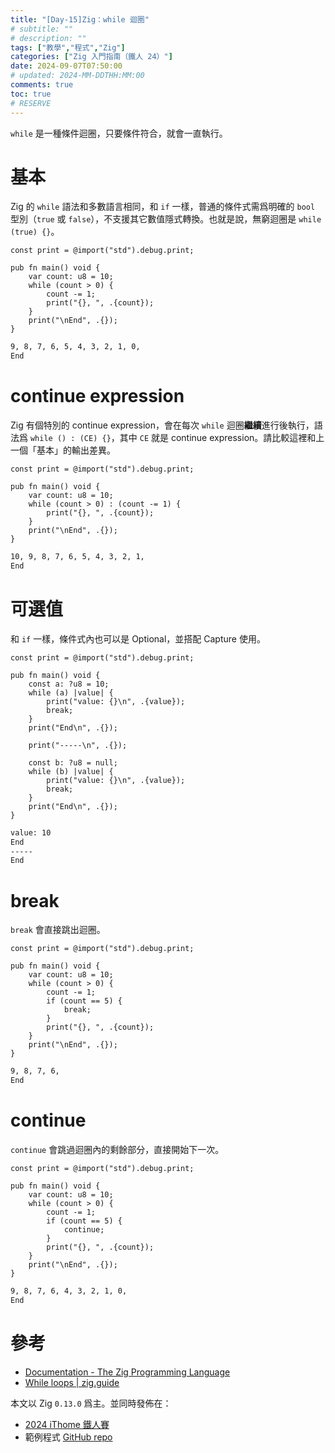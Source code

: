 ```yaml
---
title: "[Day-15]Zig：while 迴圈"
# subtitle: ""
# description: ""
tags: ["教學","程式","Zig"]
categories: ["Zig 入門指南（鐵人 24）"]
date: 2024-09-07T07:50:00
# updated: 2024-MM-DDTHH:MM:00
comments: true
toc: true
# RESERVE
---
```


`while` 是一種條件迴圈，只要條件符合，就會一直執行。

<!-- more -->

# 基本

Zig 的 `while` 語法和多數語言相同，和 `if` 一樣，普通的條件式需爲明確的 `bool` 型別（`true` 或 `false`），不支援其它數值隱式轉換。也就是說，無窮迴圈是 `while (true) {}`。

```zig
const print = @import("std").debug.print;

pub fn main() void {
    var count: u8 = 10;
    while (count > 0) {
        count -= 1;
        print("{}, ", .{count});
    }
    print("\nEnd", .{});
}
```

```bash
9, 8, 7, 6, 5, 4, 3, 2, 1, 0,
End
```

# continue expression

Zig 有個特別的 continue expression，會在每次 `while` 迴圈**繼續**進行後執行，語法爲 `while () : (CE) {}`，其中 `CE` 就是 continue expression。請比較這裡和上一個「基本」的輸出差異。

```zig
const print = @import("std").debug.print;

pub fn main() void {
    var count: u8 = 10;
    while (count > 0) : (count -= 1) {
        print("{}, ", .{count});
    }
    print("\nEnd", .{});
}
```

```bash
10, 9, 8, 7, 6, 5, 4, 3, 2, 1,
End
```

# 可選值

和 `if` 一樣，條件式內也可以是 Optional，並搭配 Capture 使用。

```zig
const print = @import("std").debug.print;

pub fn main() void {
    const a: ?u8 = 10;
    while (a) |value| {
        print("value: {}\n", .{value});
        break;
    }
    print("End\n", .{});

    print("-----\n", .{});

    const b: ?u8 = null;
    while (b) |value| {
        print("value: {}\n", .{value});
        break;
    }
    print("End\n", .{});
}
```

```bash
value: 10
End
-----
End
```

# break

`break` 會直接跳出迴圈。

```zig
const print = @import("std").debug.print;

pub fn main() void {
    var count: u8 = 10;
    while (count > 0) {
        count -= 1;
        if (count == 5) {
            break;
        }
        print("{}, ", .{count});
    }
    print("\nEnd", .{});
}
```

```bash
9, 8, 7, 6,
End
```

# continue

`continue` 會跳過迴圈內的剩餘部分，直接開始下一次。

```zig
const print = @import("std").debug.print;

pub fn main() void {
    var count: u8 = 10;
    while (count > 0) {
        count -= 1;
        if (count == 5) {
            continue;
        }
        print("{}, ", .{count});
    }
    print("\nEnd", .{});
}
```

```bash
9, 8, 7, 6, 4, 3, 2, 1, 0,
End
```

# 參考

- [Documentation - The Zig Programming Language](https://ziglang.org/documentation/0.13.0/#while)
- [While loops | zig.guide](https://zig.guide/language-basics/while-loops)

本文以 Zig `0.13.0` 爲主。並同時發佈在：

- [2024 iThome 鐵人賽](https://ithelp.ithome.com.tw/articles/10348357)
- 範例程式 [GitHub repo](https://github.com/ziteh/zig-learn-it24/tree/main/while)
